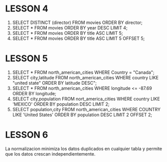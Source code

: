 # LESSON 4
1. SELECT DISTINCT (director) FROM movies ORDER BY director;
2. SELECT * FROM movies ORDER BY year DESC LIMIT 4;
3. SELECT * FROM movies ORDER BY title ASC LIMIT 5;
4. SELECT * FROM movies ORDER BY title ASC LIMIT 5 OFFSET 5;

# LESSON 5
1. SELECT * FROM north_american_cities WHERE Country = "Canada";
2. SELECT city,latitude FROM north_american_cities WHERE country LIKE "united state" ORDER BY latitude DESC";
3. SELECT * FROM north_american_cities WHERE longitude <= -87.69 ORDER BY longitude;
4. SELECT city,population FROM nort_america_cities WHERE country LIKE 'MEXICO' ORDER BY population DESC LIMIT 2;
5. SELECT population,city FROM north_american_cities WHERE COUNTRY LIKE 'United States' ORDER BY population DESC LIMIT 2 OFFSET 2;

# LESSON 6
La normalizacion minimiza los datos duplicados en cualquier tabla y permite que los datos crescan independientemente.
